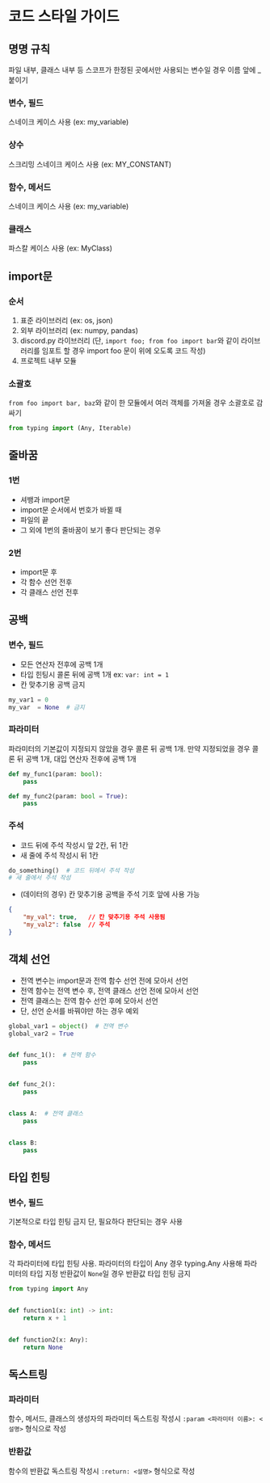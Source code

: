 # 코드 스타일 가이드


## 명명 규칙
파일 내부, 클래스 내부 등 스코프가 한정된 곳에서만 사용되는 변수일 경우 이름 앞에 _ 붙이기
### 변수, 필드
스네이크 케이스 사용 (ex: my_variable)

### 상수
스크리밍 스네이크 케이스 사용 (ex: MY_CONSTANT)

### 함수, 메서드
스네이크 케이스 사용 (ex: my_variable)

### 클래스
파스칼 케이스 사용 (ex: MyClass)


## import문
### 순서
1. 표준 라이브러리 (ex: os, json)
2. 외부 라이브러리 (ex: numpy, pandas)
3. discord.py 라이브러리 (단, `import foo; from foo import bar`와 같이 라이브러리를 임포트 할 경우 import foo 문이 위에 오도록 코드 작성)
4. 프로젝트 내부 모듈

### 소괄호
`from foo import bar, baz`와 같이 한 모듈에서 여러 객체를 가져올 경우 소괄호로 감싸기
```python
from typing import (Any, Iterable)
```

## 줄바꿈
### 1번
- 셔뱅과 import문
- import문 순서에서 번호가 바뀔 때
- 파일의 끝
- 그 외에 1번의 줄바꿈이 보기 좋다 판단되는 경우

### 2번
- import문 후
- 각 함수 선언 전후
- 각 클래스 선언 전후

## 공백
### 변수, 필드
- 모든 연산자 전후에 공백 1개
- 타입 힌팅시 콜론 뒤에 공백 1개
ex: `var: int = 1`
- 칸 맞추기용 공백 금지
```python
my_var1 = 0
my_var  = None  # 금지
```
### 파라미터
파라미터의 기본값이 지정되지 않았을 경우 콜론 뒤 공백 1개.
만약 지정되었을 경우 콜론 뒤 공백 1개, 대입 연산자 전후에 공백 1개
```python
def my_func1(param: bool):
    pass

def my_func2(param: bool = True):
    pass
```
### 주석 
- 코드 뒤에 주석 작성시 앞 2칸, 뒤 1칸
- 새 줄에 주석 작성시 뒤 1칸
```python
do_something()  # 코드 뒤에서 주석 작성
# 새 줄에서 주석 작성
```
- (데이터의 경우) 칸 맞추기용 공백을 주석 기호 앞에 사용 가능
```json
{
    "my_val": true,   // 칸 맞추기용 주석 사용됨
    "my_val2": false  // 주석
}
```

## 객체 선언
- 전역 변수는 import문과 전역 함수 선언 전에 모아서 선언
- 전역 함수는 전역 변수 후, 전역 클래스 선언 전에 모아서 선언
- 전역 클래스는 전역 함수 선언 후에 모아서 선언
- 단, 선언 순서를 바꿔야만 하는 경우 예외
```python
global_var1 = object()  # 전역 변수
global_var2 = True


def func_1():  # 전역 함수
    pass


def func_2():
    pass


class A:  # 전역 클래스
    pass


class B:
    pass
```

## 타입 힌팅
### 변수, 필드
기본적으로 타입 힌팅 금지
단, 필요하다 판단되는 경우 사용

### 함수, 메서드
각 파라미터에 타입 힌팅 사용.
파라미터의 타입이 Any 경우 typing.Any 사용해 파라미터의 타입 지정
반환값이 `None`일 경우 반환값 타입 힌팅 금지

```python
from typing import Any


def function1(x: int) -> int:
    return x + 1


def function2(x: Any):
    return None
```

## 독스트링
### 파라미터
함수, 메서드, 클래스의 생성자의 파라미터 독스트링 작성시
`:param <파라미터 이름>: <설명>` 형식으로 작성

### 반환값
함수의 반환값 독스트링 작성시
`:return: <설명>` 형식으로 작성
